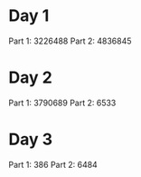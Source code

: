 # Day 1

Part 1: 3226488
Part 2: 4836845

# Day 2

Part 1: 3790689
Part 2: 6533

# Day 3

Part 1: 386
Part 2: 6484
